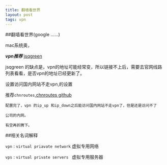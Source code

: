 ```yaml
---
title: 翻墙看世界
layout: post
tags: vpn
---
```



##翻墙看世界(google ......)
  
mac系统奥，

***vpn推荐*** [jsqgreen](http://www.greenvpn.website/)

jsqgreen 的缺点是，vpn的地址可能经常变，所以链接不上后，需要去官网线路列表看看，是否vpn的地址已经更新了。

设置访问国内网站不走vpn,的设置

推荐`chnroutes`,[chnroutes github](https://github.com/huyongde/chnroutes)



```
配置完了，vpn 的ip_up 和ip_down之后能访问国内网站不走vpn了，但是还是访问不了

公司的内网。

有空再折腾下。

```

##相关名词解释

`vpn` : `virtual priavate network`  虚拟专用网络

`vps` : `virtual private servers `   虚拟专用服务器

